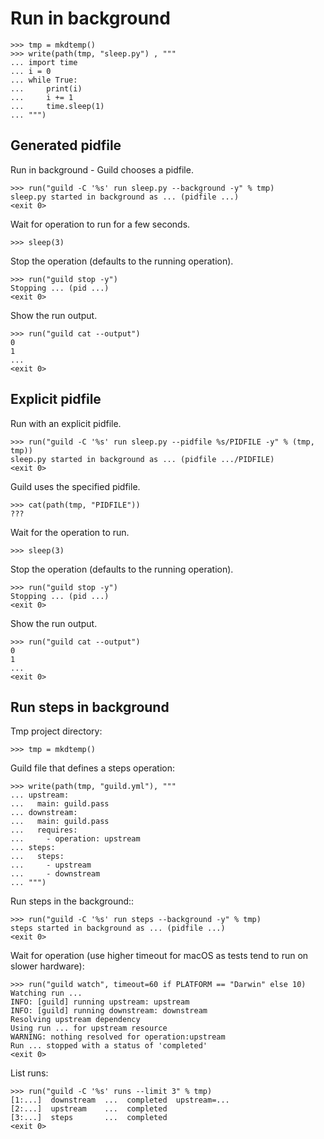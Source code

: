 # Run in background

    >>> tmp = mkdtemp()
    >>> write(path(tmp, "sleep.py") , """
    ... import time
    ... i = 0
    ... while True:
    ...     print(i)
    ...     i += 1
    ...     time.sleep(1)
    ... """)

## Generated pidfile

Run in background - Guild chooses a pidfile.

    >>> run("guild -C '%s' run sleep.py --background -y" % tmp)
    sleep.py started in background as ... (pidfile ...)
    <exit 0>

Wait for operation to run for a few seconds.

    >>> sleep(3)

Stop the operation (defaults to the running operation).

    >>> run("guild stop -y")
    Stopping ... (pid ...)
    <exit 0>

Show the run output.

    >>> run("guild cat --output")
    0
    1
    ...
    <exit 0>

## Explicit pidfile

Run with an explicit pidfile.

    >>> run("guild -C '%s' run sleep.py --pidfile %s/PIDFILE -y" % (tmp, tmp))
    sleep.py started in background as ... (pidfile .../PIDFILE)
    <exit 0>

Guild uses the specified pidfile.

    >>> cat(path(tmp, "PIDFILE"))
    ???

Wait for the operation to run.

    >>> sleep(3)

Stop the operation (defaults to the running operation).

    >>> run("guild stop -y")
    Stopping ... (pid ...)
    <exit 0>

Show the run output.

    >>> run("guild cat --output")
    0
    1
    ...
    <exit 0>

## Run steps in background

Tmp project directory:

    >>> tmp = mkdtemp()

Guild file that defines a steps operation:

    >>> write(path(tmp, "guild.yml"), """
    ... upstream:
    ...   main: guild.pass
    ... downstream:
    ...   main: guild.pass
    ...   requires:
    ...     - operation: upstream
    ... steps:
    ...   steps:
    ...     - upstream
    ...     - downstream
    ... """)

Run steps in the background::

    >>> run("guild -C '%s' run steps --background -y" % tmp)
    steps started in background as ... (pidfile ...)
    <exit 0>

Wait for operation (use higher timeout for macOS as tests tend to run
on slower hardware):

    >>> run("guild watch", timeout=60 if PLATFORM == "Darwin" else 10)
    Watching run ...
    INFO: [guild] running upstream: upstream
    INFO: [guild] running downstream: downstream
    Resolving upstream dependency
    Using run ... for upstream resource
    WARNING: nothing resolved for operation:upstream
    Run ... stopped with a status of 'completed'
    <exit 0>

List runs:

    >>> run("guild -C '%s' runs --limit 3" % tmp)
    [1:...]  downstream  ...  completed  upstream=...
    [2:...]  upstream    ...  completed
    [3:...]  steps       ...  completed
    <exit 0>
